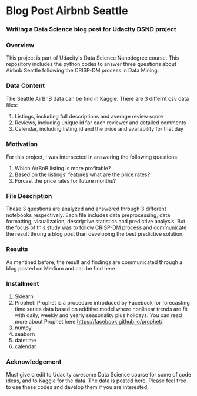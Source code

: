 # Blog Post Airbnb Seattle
### Writing a Data Science blog post for Udacity DSND project 

### Overview
This project is part of Udacity's Data Science Nanodegree course. This repository includes the python codes to answer three questions about Airbnb Seattle following the CRISP-DM process in Data Mining. 

### Data Content
The Seattle AirBnB data can be find in Kaggle. There are 3 differnt csv data files:
1) Listings, including full descriptions and average review score  
2) Reviews, including unique id for each reviewer and detailed comments  
3) Calendar, including listing id and the price and availability for that day

### Motivation 
For this project, I was intersected in answering the following questions:
1) Which AirBnB listing is more profitable?
2) Based on the listings' features what are the price rates?
3) Forcast the price rates for future months?

### File Description
These 3 questions are analyzed and answered through 3 different notebooks respectively. Each file includes data preprocessing, data formatting, visualization, descriptive statistics and predictive analysis. But the focus of this study was to follow CRISP-DM process and communicate the result throng a blog post than developing the best predictive solution. 

### Results
As mentined before, the result and findings are communicated through a blog posted on Medium and can be find here.

### Installment
1) Sklearn 
2) Prophet: Prophet is a procedure introduced by Facebook for forecasting time series data based on additive model where nonlinear trends are fit with daily, weekly and yearly seasonality plus holidays. You can read more about Prophet here https://facebook.github.io/prophet/.
3) numpy
4) seaborn
5) datetime
6) calendar

### Acknowledgement
Must give credit to Udacity awesome Data Science course for some of code ideas, and to Kaggle for the data. The data is posted here. Please feel free to use these codes and develop them if you are interested. 
